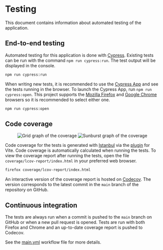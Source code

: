# Testing

This document contains information about automated testing of the application.

## End-to-end testing

Automated testing for this application is done with [Cypress](https://www.cypress.io). Existing tests can be run with the command `npm run cypress:run`. The test output will be displayed in the console.

```bash
npm run cypress:run
```

When writing new tests, it is recommended to use the [Cypress App](https://docs.cypress.io/guides/getting-started/opening-the-app) and see the tests running in the browser. To launch the Cypress App, run `npm run cypress:open`. This project supports the [Mozilla Firefox](https://www.mozilla.org/en-US/firefox) and [Google Chrome](https://www.google.com/chrome) browsers so it is recommended to select either one.

```bash
npm run cypress:open
```

## Code coverage

<div align="center">

![Grid graph of the coverage](https://codecov.io/gh/rikurauhala/insights/graphs/tree.svg?token=956U3CZC68)
![Sunburst graph of the coverage](https://codecov.io/gh/rikurauhala/insights/graphs/sunburst.svg?token=956U3CZC68)

</div>

Code coverage for the tests is generated with [Istanbul](https://istanbul.js.org) via the [plugin](https://www.npmjs.com/package/vite-plugin-istanbul) for Vite. Code coverage is automatically calculated when running the tests. To view the coverage report after running the tests, open the file `coverage/lcov-report/index.html` in your preferred web browser.

```bash
firefox coverage/lcov-report/index.html
```

An interactive version of the coverage report is hosted on [Codecov](https://app.codecov.io/gh/rikurauhala/insights). The version corresponds to the latest commit in the `main` branch of the repository on GitHub.

## Continuous integration

The tests are always run when a commit is pushed to the `main` branch on GitHub or when a new pull request is opened. Tests are run with both Firefox and Chrome and an up-to-date coverage report is pushed to Codecov.

See the [main.yml](../.github/workflows/main.yml) workflow file for more details.
